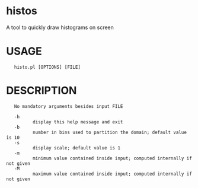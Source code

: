 # histos
A tool to quickly draw histograms on screen

# USAGE
       histo.pl [OPTIONS] [FILE]

# DESCRIPTION
       No mandatory arguments besides input FILE

       -h
              display this help message and exit
       -b
              number in bins used to partition the domain; default value is 10
       -s
              display scale; default value is 1
       -m
              minimum value contained inside input; computed internally if not given
       -M
              maximum value contained inside input; computed internally if not given
